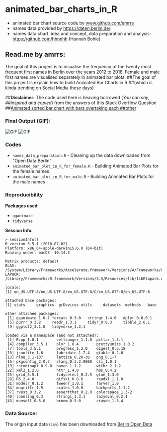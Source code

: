 # animated_bar_charts_in_R

+ animated bar chart source code by www.github.com/amrrs
+ names data provided by https://daten.berlin.de/
+ names data chart: idea and concept, data preparation and analysis: https://github.com/hhnnhh (Hannah Bohle)


## Read.me by amrrs: 

The goal of this project is to visualise the frequency of the twenty most frequent first names in Berlin over the years 2012 to 2018. Female and male first names are visualised separately in animated bar plots. 
##The goal of this project is explain how to build Animated Bar Charts in R ##(which is kinda trending on Social Media these days)

##**Disclaimer:** The code used here is heaving borrowed (*You can say, ##inspired and copied*) from the answers of this Stack Overflow Question ##[Animated sorted bar chart with bars overtaking each ##other](https://stackoverflow.com/questions/53162821/animated-sorted-bar-cha##rt-with-bars-overtaking-each-other)

### Final Output (GIF):

![GIF](gganim_boyname.gif)
![GIF](gganim_girlname.gif)

### Codes

+ `names_data_preparation.R` - Cleaning up the data downloaded from "Open Data Berlin"
+ `animated_bar_plot_in_R_for_female.R` - Building Animated Bar Plots for the female names
+ `animated_bar_plot_in_R_for_male.R` - Building Animated Bar Plots for the male names



### Reproducibility 

**Packages used**:

+ `gganimate`
+ `tidyverse`

**Session Info**:

```
> sessionInfo()
R version 3.5.1 (2018-07-02)
Platform: x86_64-apple-darwin15.6.0 (64-bit)
Running under: macOS  10.14.3

Matrix products: default
BLAS: /System/Library/Frameworks/Accelerate.framework/Versions/A/Frameworks/vecLib.framework/Versions/A/libBLAS.dylib
LAPACK: /Library/Frameworks/R.framework/Versions/3.5/Resources/lib/libRlapack.dylib

locale:
[1] en_US.UTF-8/en_US.UTF-8/en_US.UTF-8/C/en_US.UTF-8/en_US.UTF-8

attached base packages:
[1] stats     graphics  grDevices utils     datasets  methods   base     

other attached packages:
 [1] gganimate_1.0.1 forcats_0.3.0   stringr_1.4.0   dplyr_0.8.0.1  
 [5] purrr_0.3.2     readr_1.3.1     tidyr_0.8.3     tibble_2.0.1   
 [9] ggplot2_3.1.0   tidyverse_1.2.1

loaded via a namespace (and not attached):
 [1] Rcpp_1.0.1        cellranger_1.1.0  pillar_1.3.1     
 [4] compiler_3.5.1    plyr_1.8.4        prettyunits_1.0.2
 [7] tools_3.5.1       progress_1.2.0    digest_0.6.18    
[10] jsonlite_1.6      lubridate_1.7.4   gtable_0.2.0     
[13] nlme_3.1-137      lattice_0.20-38   png_0.1-7        
[16] pkgconfig_2.0.2   rlang_0.3.2.9000  cli_1.0.1        
[19] rstudioapi_0.9.0  haven_1.1.2       withr_2.1.2      
[22] xml2_1.2.0        httr_1.4.0        hms_0.4.2        
[25] grid_3.5.1        tidyselect_0.2.5  glue_1.3.0       
[28] R6_2.4.0          gifski_0.8.6      readxl_1.1.0     
[31] modelr_0.1.2      tweenr_1.0.1      farver_1.0       
[34] magrittr_1.5      scales_1.0.0      backports_1.1.2  
[37] rvest_0.3.2       assertthat_0.2.0  colorspace_1.3-2 
[40] labeling_0.3      stringi_1.3.1     lazyeval_0.2.1   
[43] munsell_0.5.0     broom_0.5.0       crayon_1.3.4  
```

### Data Source:

The origin input data (`csv`) has been downloaded from [Berlin Open Data](https://daten.berlin.de/)

